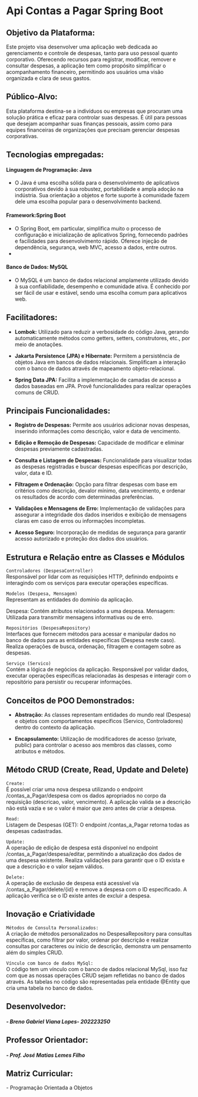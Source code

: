 # **Api Contas a Pagar Spring Boot**

<h2>Objetivo da Plataforma:</h2>  
Este projeto visa desenvolver uma aplicação web dedicada ao gerenciamento e controle de despesas, tanto para uso pessoal quanto corporativo. Oferecendo recursos para registrar, modificar, remover e consultar despesas, a aplicação tem como propósito simplificar o acompanhamento financeiro, permitindo aos usuários uma visão organizada e clara de seus gastos.

<h2>Público-Alvo:</h2>    
Esta plataforma destina-se a indivíduos ou empresas que procuram uma solução prática e eficaz para controlar suas despesas. É útil para pessoas que desejam acompanhar suas finanças pessoais, assim como para equipes financeiras de organizações que precisam gerenciar despesas corporativas.

<h2>Tecnologias empregadas:</h2>   

#### Linguagem de Programação: Java  
- O Java é uma escolha sólida para o desenvolvimento de aplicativos corporativos devido à sua robustez, portabilidade e ampla adoção na indústria. Sua orientação a objetos e forte suporte à comunidade fazem dele uma escolha popular para o desenvolvimento backend.  

#### Framework:Spring Boot  
- O Spring Boot, em particular, simplifica muito o processo de configuração e inicialização de aplicativos Spring, fornecendo padrões e facilidades para desenvolvimento rápido. Oferece injeção de dependência, segurança, web MVC, acesso a dados, entre outros.
-  
#### Banco de Dados: MySQL  
- O MySQL é um banco de dados relacional amplamente utilizado devido à sua confiabilidade, desempenho e comunidade ativa. É conhecido por ser fácil de usar e estável, sendo uma escolha comum para aplicativos web.

<h2>Facilitadores:</h2>  

- **Lombok:** Utilizado para reduzir a verbosidade do código Java, gerando automaticamente métodos como getters, setters, construtores, etc., por meio de anotações.    

- **Jakarta Persistence (JPA) e Hibernate:** Permitem a persistência de objetos Java em bancos de dados relacionais. Simplificam a interação com o banco de dados através de mapeamento objeto-relacional.
  
- **Spring Data JPA:** Facilita a implementação de camadas de acesso a dados baseadas em JPA. Provê funcionalidades para realizar operações comuns de CRUD.  

<h2>Principais Funcionalidades:</h2>    

- **Registro de Despesas:** Permite aos usuários adicionar novas despesas, inserindo informações como descrição, valor e data de vencimento.

- **Edição e Remoção de Despesas:** Capacidade de modificar e eliminar despesas previamente cadastradas.

- **Consulta e Listagem de Despesas:** Funcionalidade para visualizar todas as despesas registradas e buscar despesas específicas por descrição, valor, data e ID.

- **Filtragem e Ordenação:** Opção para filtrar despesas com base em critérios como descrição,  devalor mínimo, data vencimento, e ordenar os resultados de acordo com determinadas preferências.

- **Validações e Mensagens de Erro:** Implementação de validações para assegurar a integridade dos dados inseridos e exibição de mensagens claras em caso de erros ou informações incompletas.

- **Acesso Seguro:** Incorporação de medidas de segurança para garantir acesso autorizado e proteção dos dados dos usuários.

<h2>Estrutura e Relação entre as Classes e Módulos</h2>

`Controladores (DespesaController)`  
Responsável por lidar com as requisições HTTP, definindo endpoints e interagindo com os serviços para executar operações específicas.

`Modelos (Despesa, Mensagem)`  
Representam as entidades do domínio da aplicação.

Despesa: Contém atributos relacionados a uma despesa.
Mensagem: Utilizada para transmitir mensagens informativas ou de erro.

`Repositórios (DespesaRepository)`  
Interfaces que fornecem métodos para acessar e manipular dados no banco de dados para as entidades específicas (Despesa neste caso).
Realiza operações de busca, ordenação, filtragem e contagem sobre as despesas.

`Serviço (Servico)`  
Contém a lógica de negócios da aplicação.
Responsável por validar dados, executar operações específicas relacionadas às despesas e interagir com o repositório para persistir ou recuperar informações.

<h2>Conceitos de POO Demonstrados:</h2>

- **Abstração:** As classes representam entidades do mundo real (Despesa) e objetos com comportamentos específicos (Servico, Controladores) dentro do contexto da aplicação.

- **Encapsulamento:** Utilização de modificadores de acesso (private, public) para controlar o acesso aos membros das classes, como atributos e métodos.

<h2>Método CRUD (Create, Read, Update and Delete)</h2>

`Create:`  
É possível criar uma nova despesa utilizando o endpoint /contas_a_Pagar/despesa com os dados apropriados no corpo da requisição (descricao, valor, vencimento). A aplicação valida se a descrição não está vazia e se o valor é maior que zero antes de criar a despesa.

`Read:`  
Listagem de Despesas (GET): O endpoint /contas_a_Pagar retorna todas as despesas cadastradas.

`Update:`  
A operação de edição de despesa está disponível no endpoint /contas_a_Pagar/despesa/editar, permitindo a atualização dos dados de uma despesa existente. Realiza validações para garantir que o ID exista e que a descrição e o valor sejam válidos.

`Delete:`  
A operação de exclusão de despesa está acessível via /contas_a_Pagar/delete/{id} e remove a despesa com o ID especificado. A aplicação verifica se o ID existe antes de excluir a despesa.

<h2>Inovação e Criatividade</h2>

`Métodos de Consulta Personalizados:`  
A criação de métodos personalizados no DespesaRepository para consultas específicas, como filtrar por valor, ordenar por descrição e realizar consultas por caracteres ou início de descrição, demonstra um pensamento além do simples CRUD.

`Vínculo com banco de dados MySql:`  
O código tem um vínculo com o banco de dados relacional MySql, isso faz com que as nossas operações CRUD sejam refletidas no banco de dados através. As tabelas no código são representadas pela entidade @Entity que cria uma tabela no banco de dados.




<h2>Desenvolvedor:</h2>
<h5>- Breno Gabriel Viana Lopes- 202223250 </h5>
<h2> Professor Orientador:</h2>
<h5>- Prof. José Matias Lemes Filho</h5>
<h2>Matriz Curricular:</h2>
</h5>- Programação Orientada a Objetos</h5>
